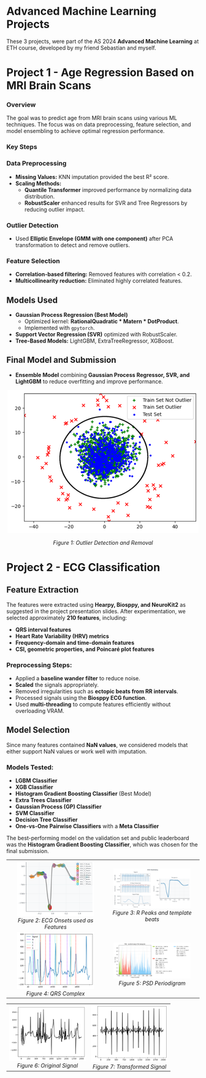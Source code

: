 
# Advanced Machine Learning Projects
These 3 projects, were part of the AS 2024 **Advanced Machine Learning** at ETH course, developed by my friend Sebastian and myself.

# Project 1 - Age Regression Based on MRI Brain Scans

### Overview
The goal was to predict age from MRI brain scans using various ML techniques. The focus was on data preprocessing, feature selection, and model ensembling to achieve optimal regression performance.

### Key Steps
### Data Preprocessing
- **Missing Values:** KNN imputation provided the best R² score.
- **Scaling Methods:** 
  - **Quantile Transformer** improved performance by normalizing data distribution.
  - **RobustScaler** enhanced results for SVR and Tree Regressors by reducing outlier impact.

### Outlier Detection
- Used **Elliptic Envelope (GMM with one component)** after PCA transformation to detect and remove outliers.

### Feature Selection
- **Correlation-based filtering:** Removed features with correlation < 0.2.
- **Multicollinearity reduction:** Eliminated highly correlated features.

## Models Used
- **Gaussian Process Regression (Best Model)**
  - Optimized kernel: **RationalQuadratic * Matern * DotProduct**.
  - Implemented with `gpytorch`.
- **Support Vector Regression (SVR)** optimized with RobustScaler.
- **Tree-Based Models:** LightGBM, ExtraTreeRegressor, XGBoost.

## Final Model and Submission
- **Ensemble Model** combining **Gaussian Process Regressor, SVR, and LightGBM** to reduce overfitting and improve performance.

<p align="center">
  <img src="Project1/Outliers.png" alt="Outlier Detection and Removal" width="500">
</p>

<p align="center"><em>Figure 1: Outlier Detection and Removal</em></p>

# Project 2 - ECG Classification

## Feature Extraction
The features were extracted using **Hearpy, Biosppy, and NeuroKit2** as suggested in the project presentation slides. After experimentation, we selected approximately **210 features**, including:
- **QRS interval features**
- **Heart Rate Variability (HRV) metrics**
- **Frequency-domain and time-domain features**
- **CSI, geometric properties, and Poincaré plot features**

### Preprocessing Steps:
- Applied a **baseline wander filter** to reduce noise.
- **Scaled** the signals appropriately.
- Removed irregularities such as **ectopic beats from RR intervals**.
- Processed signals using the **Biosppy ECG function**.
- Used **multi-threading** to compute features efficiently without overloading VRAM.

## Model Selection
Since many features contained **NaN values**, we considered models that either support NaN values or work well with imputation.

### Models Tested:
- **LGBM Classifier**
- **XGB Classifier**
- **Histogram Gradient Boosting Classifier** (Best Model)
- **Extra Trees Classifier**
- **Gaussian Process (GP) Classifier**
- **SVM Classifier**
- **Decision Tree Classifier**
- **One-vs-One Pairwise Classifiers** with a **Meta Classifier**

The best-performing model on the validation set and public leaderboard was the **Histogram Gradient Boosting Classifier**, which was chosen for the final submission.

<table align="center">
  <tr>
    <td align="center">
      <img src="Project2/ecg_onsets.png" width="200"><br>
      <em>Figure 2: ECG Onsets used as Features</em>
    </td>
    <td align="center">
      <img src="Project2/ecg_summary.png" width="200"><br>
      <em>Figure 3: R Peaks and template beats</em>
    </td>
  </tr>
  <tr>
    <td align="center">
      <img src="Project2/offset_onset_ranges.png" width="200"><br>
    <em>Figure 4: QRS Complex</em>
    </td>
    <td align="center">
      <img src="Project2/psd_lombscale_periodigram.png" width="200"><br>
      <em>Figure 5: PSD Periodigram</em>
    </td>
  </tr>
</table>

<table align="center">
  <tr>
    <td align="center">
      <img src="Project2/original_signal.png" width="200"><br>
      <em>Figure 6: Original Signal</em>
    </td>
    <td align="center">
      <img src="Project2/transformed_signal.png" width="200"><br>
      <em>Figure 7: Transformed Signal</em>
    </td>
  </tr>
</table>

